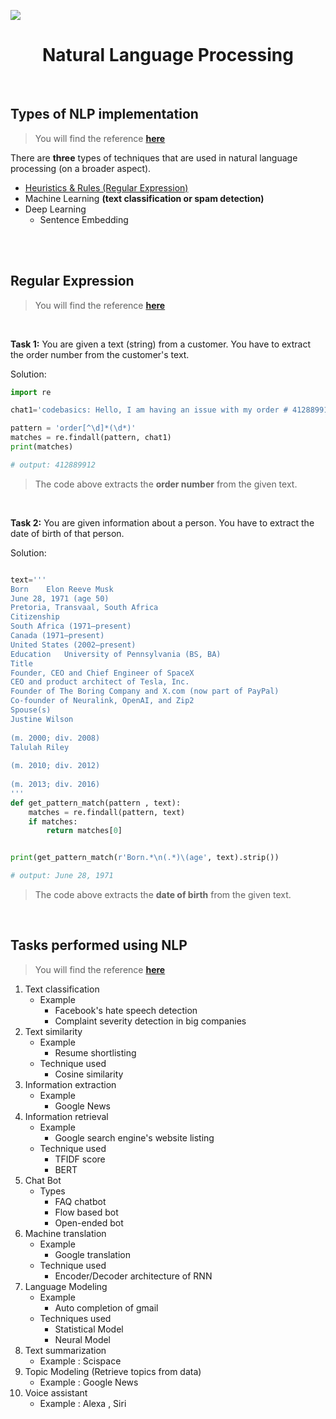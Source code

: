 ![](https://www.searchenginejournal.com/wp-content/uploads/2020/08/an-introduction-to-natural-language-processing-with-python-for-seos-5f3519eeb8368-1520x800.webp)

<h1 align = "center"> Natural Language Processing </h1>

<br>

## Types of NLP implementation
> You will find the reference [**here**](https://youtu.be/nknYY32RGXQ?si=taKCV2td8PM1luEl)


There are **three** types of techniques that are used in natural language processing (on a broader aspect).

- [Heuristics & Rules (Regular Expression)](#Regular-Expression)
- Machine Learning **(text classification or spam detection)**
- Deep Learning
    - Sentence Embedding

<br><br>

## Regular Expression
> You will find the reference [**here**](https://youtu.be/lK9gx4q_vfI?si=pUV4357oRl6Qehfl) 

<br>

**Task 1:** You are given a text (string) from a customer. You have to extract the order number from the customer's text.

Solution:

```py
import re

chat1='codebasics: Hello, I am having an issue with my order # 412889912'

pattern = 'order[^\d]*(\d*)'
matches = re.findall(pattern, chat1)
print(matches)

# output: 412889912
```

>The code above extracts the **order number** from the given text.

<br>

**Task 2:** You are given information about a person. You have to extract the date of birth of that person.

Solution:

```py

text='''
Born	Elon Reeve Musk
June 28, 1971 (age 50)
Pretoria, Transvaal, South Africa
Citizenship	
South Africa (1971–present)
Canada (1971–present)
United States (2002–present)
Education	University of Pennsylvania (BS, BA)
Title	
Founder, CEO and Chief Engineer of SpaceX
CEO and product architect of Tesla, Inc.
Founder of The Boring Company and X.com (now part of PayPal)
Co-founder of Neuralink, OpenAI, and Zip2
Spouse(s)	
Justine Wilson
​
​(m. 2000; div. 2008)​
Talulah Riley
​
​(m. 2010; div. 2012)​
​
​(m. 2013; div. 2016)
'''
def get_pattern_match(pattern , text):
    matches = re.findall(pattern, text)
    if matches:
        return matches[0]


print(get_pattern_match(r'Born.*\n(.*)\(age', text).strip())

# output: June 28, 1971
```

>The code above extracts the **date of birth** from the given text.

<br>

## Tasks performed using NLP
> You will find the reference [**here**](https://youtu.be/In7jB8TUGPA?si=3ABtO_tjCaRyiFVU) 


1. Text classification
    - Example
        - Facebook's hate speech detection 
        - Complaint severity detection in big companies
1. Text similarity
    - Example
        - Resume shortlisting
    - Technique used
        - Cosine similarity
1. Information extraction
    - Example
        - Google News
1. Information retrieval
    - Example
        - Google search engine's website listing
    - Technique used
        - TFIDF score
        - BERT
1. Chat Bot
    - Types
        - FAQ chatbot
        - Flow based bot
        - Open-ended bot
1. Machine translation
    - Example
        - Google translation
    - Technique used
        - Encoder/Decoder architecture of RNN
1. Language Modeling
    - Example
        - Auto completion of gmail
    - Techniques used
        - Statistical Model
        - Neural Model
1. Text summarization
    - Example : Scispace 
1. Topic Modeling (Retrieve topics from data)
    - Example : Google News
1. Voice assistant
    - Example : Alexa , Siri
